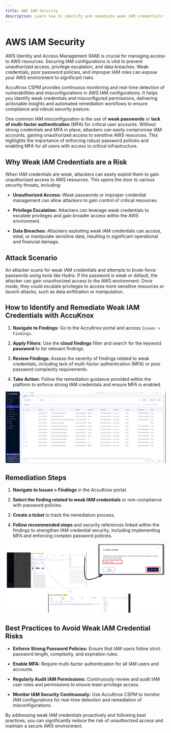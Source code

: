 ```yaml
---
title: AWS IAM Security
description: Learn how to identify and remediate weak IAM credentials in AWS to prevent unauthorized access and data breaches.
---
```


# AWS IAM Security

AWS Identity and Access Management (IAM) is crucial for managing access to AWS resources. Securing IAM configurations is vital to prevent unauthorized access, privilege escalation, and data breaches. Weak credentials, poor password policies, and improper IAM roles can expose your AWS environment to significant risks.

AccuKnox CSPM provides continuous monitoring and real-time detection of vulnerabilities and misconfigurations in AWS IAM configurations. It helps you identify weak credentials and misconfigured permissions, delivering actionable insights and automated remediation workflows to ensure compliance and robust security posture.

One common IAM misconfiguration is the use of **weak passwords** or **lack of multi-factor authentication** (MFA) for critical user accounts. Without strong credentials and MFA in place, attackers can easily compromise IAM accounts, gaining unauthorized access to sensitive AWS resources. This highlights the importance of enforcing robust password policies and enabling MFA for all users with access to critical infrastructure.

## Why Weak IAM Credentials are a Risk

When IAM credentials are weak, attackers can easily exploit them to gain unauthorized access to AWS resources. This opens the door to various security threats, including:

- **Unauthorized Access:** Weak passwords or improper credential management can allow attackers to gain control of critical resources.

- **Privilege Escalation:** Attackers can leverage weak credentials to escalate privileges and gain broader access within the AWS environment.

- **Data Breaches:** Attackers exploiting weak IAM credentials can access, steal, or manipulate sensitive data, resulting in significant operational and financial damage.

## Attack Scenario

An attacker scans for weak IAM credentials and attempts to brute-force passwords using tools like Hydra. If the password is weak or default, the attacker can gain unauthorized access to the AWS environment. Once inside, they could escalate privileges to access more sensitive resources or launch attacks, such as data exfiltration or manipulation.

## How to Identify and Remediate Weak IAM Credentials with AccuKnox

1. **Navigate to Findings**: Go to the AccuKnox portal and access `Issues > Findings`.

2. **Apply Filters**: Use the **cloud findings** filter and search for the keyword **password** to list relevant findings.

3. **Review Findings:** Assess the severity of findings related to weak credentials, including lack of multi-factor authentication (MFA) or poor password complexity requirements.

4. **Take Action:** Follow the remediation guidance provided within the platform to enforce strong IAM credentials and ensure MFA is enabled.

![image-20241217-115908.png](../images/cloud/aws/i1.png)

## Remediation Steps

1. **Navigate to Issues > Findings** in the AccuKnox portal.

2. **Select the finding related to weak IAM credentials** or non-compliance with password policies.

3. **Create a ticket** to track the remediation process.

4. **Follow recommended steps** and security references linked within the findings to strengthen IAM credential security, including implementing MFA and enforcing complex password policies.

![image-20241217-121201.png](../images/cloud/aws/i2.png)

## Best Practices to Avoid Weak IAM Credential Risks

- **Enforce Strong Password Policies:** Ensure that IAM users follow strict password length, complexity, and expiration rules.

- **Enable MFA:** Require multi-factor authentication for all IAM users and accounts.

- **Regularly Audit IAM Permissions:** Continuously review and audit IAM user roles and permissions to ensure least-privilege access.

- **Monitor IAM Security Continuously:** Use AccuKnox CSPM to monitor IAM configurations for real-time detection and remediation of misconfigurations.

By addressing weak IAM credentials proactively and following best practices, you can significantly reduce the risk of unauthorized access and maintain a secure AWS environment.
